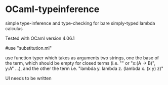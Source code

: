 # OCaml-typeinference
simple type-inference and type-checking for bare simply-typed lambda calculus 

Tested with OCaml version 4.06.1

#use "substitution.ml"

use function typer which takes as arguments two strings, one the base of the term, which should be empty for closed terms (i.e. "" or "x:(A -> B)", y:A" ...), and the other the term i.e. "lambda y. lambda z. (lambda x. (x y) z)"

UI needs to be written
